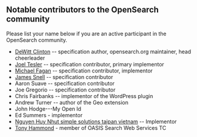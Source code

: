 ## Notable contributors to the OpenSearch community

Please list your name below if you are an active participant in the
OpenSearch community.

  - [DeWitt Clinton](User:DeWitt "wikilink") -- specification author,
    opensearch.org maintainer, head cheerleader
  - [Joel Tesler](User:Tesler "wikilink") -- specification contributor,
    primary implementor
  - [Michael Fagan](User:Mfagan "wikilink") -- specification
    contributor, implementor
  - [James Snell](User:JamesSnell "wikilink") -- specification
    contributor
  - Aaron Suave -- specification contributor
  - Joe Gregorio -- specification contributor
  - Chris Fairbanks -- implementor of the WordPress plugin
  - Andrew Turner -- author of the Geo extension
  - John Hodge---My Open Id
  - Ed Summers - implementor
  - [Nguyen Huy Nhut simple solutions taipan
    vietnam](User:NguyenHuyNhut "wikilink") -- Implementor
  - [Tony Hammond](User:Tonyhammond "wikilink") - member of OASIS Search
    Web Services TC
